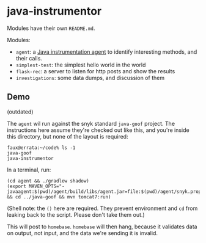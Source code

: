 # java-instrumentor

Modules have their own `README.md`.

Modules:

 * `agent`: a [Java instrumentation agent](https://docs.oracle.com/javase/8/docs/api/java/lang/instrument/package-summary.html)
   to identify interesting methods, and their calls.
 * `simplest-test`: the simplest hello world in the world
 * `flask-rec`: a server to listen for http posts and show the results
 * `investigations`: some data dumps, and discussion of them


## Demo

(outdated)

The `agent` wil run against the snyk standard `java-goof` project. The instructions
here assume they're checked out like this, and you're inside this directory, but
none of the layout is required:

```
faux@errata:~/code% ls -1
java-goof
java-instrumentor
```

In a terminal, run:

```
(cd agent && ./gradlew shadow)
(export MAVEN_OPTS="-javaagent:$(pwd)/agent/build/libs/agent.jar=file:$(pwd)/agent/snyk.properties" && cd ../java-goof && mvn tomcat7:run)
```

(Shell note: the `()` here are required. They prevent environment and `cd` from
leaking back to the script. Please don't take them out.)

This will post to `homebase`. `homebase` will then hang, because it validates data on output,
not input, and the data we're sending it is invalid.
